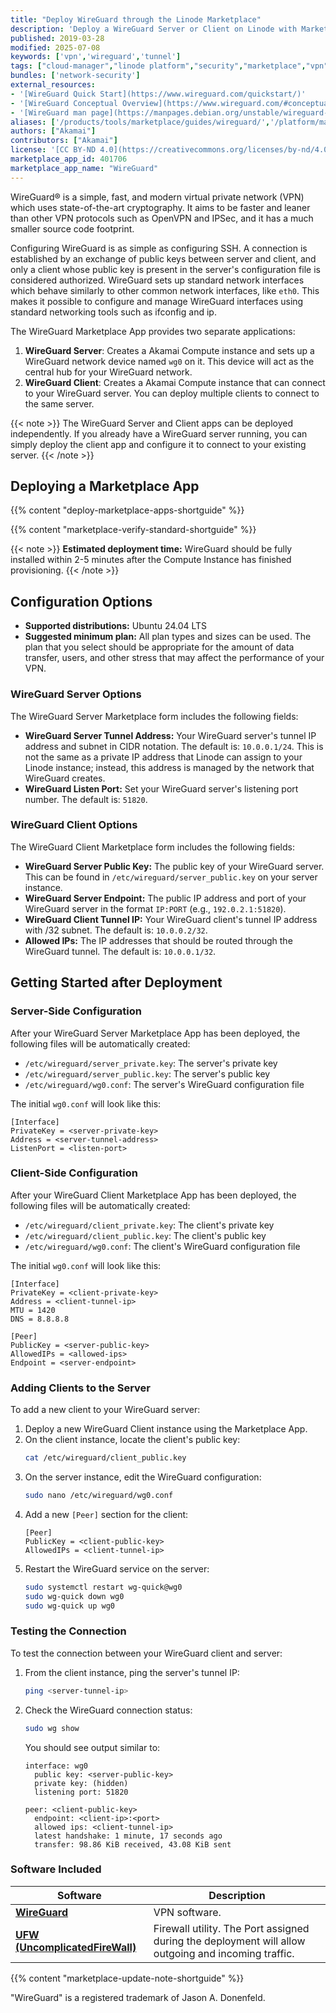 ```yaml
---
title: "Deploy WireGuard through the Linode Marketplace"
description: 'Deploy a WireGuard Server or Client on Linode with Marketplace Apps.'
published: 2019-03-28
modified: 2025-07-08
keywords: ['vpn','wireguard','tunnel']
tags: ["cloud-manager","linode platform","security","marketplace","vpn"]
bundles: ['network-security']
external_resources:
- '[WireGuard Quick Start](https://www.wireguard.com/quickstart/)'
- '[WireGuard Conceptual Overview](https://www.wireguard.com/#conceptual-overview)'
- '[WireGuard man page](https://manpages.debian.org/unstable/wireguard-tools/wg.8.en.html)'
aliases: ['/products/tools/marketplace/guides/wireguard/','/platform/marketplace/deploy-wireguard-with-marketplace-apps/', '/platform/one-click/deploy-wireguard-with-one-click-apps/','/guides/deploy-wireguard-with-one-click-apps/','/guides/deploy-wireguard-with-marketplace-apps/','/guides/wireguard-marketplace-app/']
authors: ["Akamai"]
contributors: ["Akamai"]
license: '[CC BY-ND 4.0](https://creativecommons.org/licenses/by-nd/4.0)'
marketplace_app_id: 401706
marketplace_app_name: "WireGuard"
---
```


WireGuard&#174; is a simple, fast, and modern virtual private network (VPN) which uses state-of-the-art cryptography. It aims to be faster and leaner than other VPN protocols such as OpenVPN and IPSec, and it has a much smaller source code footprint.

Configuring WireGuard is as simple as configuring SSH. A connection is established by an exchange of public keys between server and client, and only a client whose public key is present in the server's configuration file is considered authorized. WireGuard sets up standard network interfaces which behave similarly to other common network interfaces, like `eth0`. This makes it possible to configure and manage WireGuard interfaces using standard networking tools such as ifconfig and ip.

The WireGuard Marketplace App provides two separate applications:
1. **WireGuard Server**: Creates a Akamai Compute instance and sets up a WireGuard network device named `wg0` on it. This device will act as the central hub for your WireGuard network.
2. **WireGuard Client**: Creates a Akamai Compute instance that can connect to your WireGuard server. You can deploy multiple clients to connect to the same server.

{{< note >}}
The WireGuard Server and Client apps can be deployed independently. If you already have a WireGuard server running, you can simply deploy the client app and configure it to connect to your existing server.
{{< /note >}}

## Deploying a Marketplace App

{{% content "deploy-marketplace-apps-shortguide" %}}

{{% content "marketplace-verify-standard-shortguide" %}}

{{< note >}}
**Estimated deployment time:** WireGuard should be fully installed within 2-5 minutes after the Compute Instance has finished provisioning.
{{< /note >}}

## Configuration Options

- **Supported distributions:** Ubuntu 24.04 LTS
- **Suggested minimum plan:** All plan types and sizes can be used. The plan that you select should be appropriate for the amount of data transfer, users, and other stress that may affect the performance of your VPN.

### WireGuard Server Options

The WireGuard Server Marketplace form includes the following fields:

- **WireGuard Server Tunnel Address:** Your WireGuard server's tunnel IP address and subnet in CIDR notation. The default is: `10.0.0.1/24`. This is not the same as a private IP address that Linode can assign to your Linode instance; instead, this address is managed by the network that WireGuard creates.
- **WireGuard Listen Port:** Set your WireGuard server's listening port number. The default is: `51820`.

### WireGuard Client Options

The WireGuard Client Marketplace form includes the following fields:

- **WireGuard Server Public Key:** The public key of your WireGuard server. This can be found in `/etc/wireguard/server_public.key` on your server instance.
- **WireGuard Server Endpoint:** The public IP address and port of your WireGuard server in the format `IP:PORT` (e.g., `192.0.2.1:51820`).
- **WireGuard Client Tunnel IP:** Your WireGuard client's tunnel IP address with /32 subnet. The default is: `10.0.0.2/32`.
- **Allowed IPs:** The IP addresses that should be routed through the WireGuard tunnel. The default is: `10.0.0.1/32`.

## Getting Started after Deployment

### Server-Side Configuration

After your WireGuard Server Marketplace App has been deployed, the following files will be automatically created:

- `/etc/wireguard/server_private.key`: The server's private key
- `/etc/wireguard/server_public.key`: The server's public key
- `/etc/wireguard/wg0.conf`: The server's WireGuard configuration file

The initial `wg0.conf` will look like this:

```file
[Interface]
PrivateKey = <server-private-key>
Address = <server-tunnel-address>
ListenPort = <listen-port>
```

### Client-Side Configuration

After your WireGuard Client Marketplace App has been deployed, the following files will be automatically created:

- `/etc/wireguard/client_private.key`: The client's private key
- `/etc/wireguard/client_public.key`: The client's public key
- `/etc/wireguard/wg0.conf`: The client's WireGuard configuration file

The initial `wg0.conf` will look like this:

```file
[Interface]
PrivateKey = <client-private-key>
Address = <client-tunnel-ip>
MTU = 1420
DNS = 8.8.8.8

[Peer]
PublicKey = <server-public-key>
AllowedIPs = <allowed-ips>
Endpoint = <server-endpoint>
```

### Adding Clients to the Server

To add a new client to your WireGuard server:

1. Deploy a new WireGuard Client instance using the Marketplace App.
2. On the client instance, locate the client's public key:
   ```bash
   cat /etc/wireguard/client_public.key
   ```
3. On the server instance, edit the WireGuard configuration:
   ```bash
   sudo nano /etc/wireguard/wg0.conf
   ```
4. Add a new `[Peer]` section for the client:
   ```file
   [Peer]
   PublicKey = <client-public-key>
   AllowedIPs = <client-tunnel-ip>
   ```
5. Restart the WireGuard service on the server:
   ```bash
   sudo systemctl restart wg-quick@wg0
   sudo wg-quick down wg0
   sudo wg-quick up wg0
   ```

### Testing the Connection

To test the connection between your WireGuard client and server:

1. From the client instance, ping the server's tunnel IP:
   ```bash
   ping <server-tunnel-ip>
   ```

2. Check the WireGuard connection status:
   ```bash
   sudo wg show
   ```

   You should see output similar to:
   ```output
   interface: wg0
     public key: <server-public-key>
     private key: (hidden)
     listening port: 51820

   peer: <client-public-key>
     endpoint: <client-ip>:<port>
     allowed ips: <client-tunnel-ip>
     latest handshake: 1 minute, 17 seconds ago
     transfer: 98.86 KiB received, 43.08 KiB sent
   ```

### Software Included

| **Software** | **Description** |
|--------------|-----------------|
| [**WireGuard**](https://www.wireguard.com) | VPN software. |
| [**UFW (UncomplicatedFireWall)**](https://wiki.ubuntu.com/UncomplicatedFirewall) | Firewall utility. The Port assigned during the deployment will allow outgoing and incoming traffic. |

{{% content "marketplace-update-note-shortguide" %}}

"WireGuard" is a registered trademark of Jason A. Donenfeld.